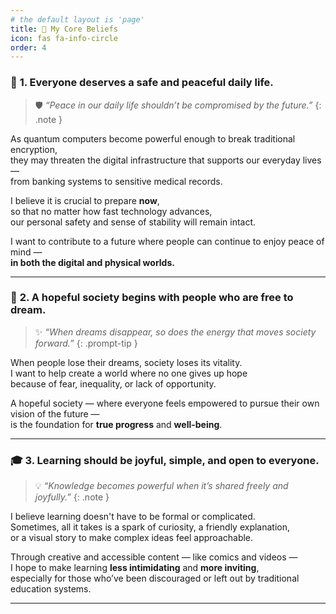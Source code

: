 ```yaml
---
# the default layout is 'page'
title: 🌟 My Core Beliefs
icon: fas fa-info-circle
order: 4
---
```


### 🔐 **1. Everyone deserves a safe and peaceful daily life.**

> 🛡️ *“Peace in our daily life shouldn’t be compromised by the future.”*
{: .note }

As quantum computers become powerful enough to break traditional encryption,  
they may threaten the digital infrastructure that supports our everyday lives —  
from banking systems to sensitive medical records.

I believe it is crucial to prepare **now**,  
so that no matter how fast technology advances,  
our personal safety and sense of stability will remain intact.

I want to contribute to a future where people can continue to enjoy peace of mind —  
**in both the digital and physical worlds.**

---

### 🌱 **2. A hopeful society begins with people who are free to dream.**

> ✨ *“When dreams disappear, so does the energy that moves society forward.”*
{: .prompt-tip }

When people lose their dreams, society loses its vitality.  
I want to help create a world where no one gives up hope  
because of fear, inequality, or lack of opportunity.

A hopeful society — where everyone feels empowered to pursue their own vision of the future —  
is the foundation for **true progress** and **well-being**.

---

### 🎓 **3. Learning should be joyful, simple, and open to everyone.**

> 💡 *“Knowledge becomes powerful when it’s shared freely and joyfully.”*
{: .note }

I believe learning doesn't have to be formal or complicated.  
Sometimes, all it takes is a spark of curiosity, a friendly explanation,  
or a visual story to make complex ideas feel approachable.

Through creative and accessible content — like comics and videos —  
I hope to make learning **less intimidating** and **more inviting**,  
especially for those who’ve been discouraged or left out by traditional education systems.

---